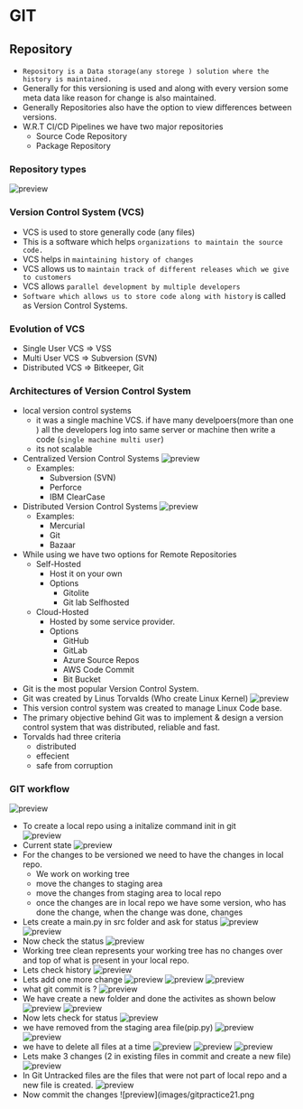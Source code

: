 # GIT

## Repository

* `Repository is a Data storage(any storege ) solution where the history is maintained.`
* Generally for this versioning is used and along with every version some meta data like reason for change is also maintained.
* Generally Repositories also have the option to view differences between versions.
* W.R.T CI/CD Pipelines we have two major repositories
  * Source Code Repository
  * Package Repository

### Repository types

  ![preview](images/git1webp.webp)

### Version Control System (VCS)

* VCS is used to store generally code (any files)
* This is a software which helps `organizations to maintain the source code.`
* VCS helps in `maintaining history of changes`
* VCS allows us to `maintain track of different releases which we give to customers`
* VCS allows `parallel development by multiple developers`
* `Software which allows us to store code along with history` is called as Version Control Systems.

### Evolution of VCS

* Single User VCS => VSS
* Multi User VCS => Subversion (SVN)
* Distributed VCS => Bitkeeper, Git
  
### Architectures of Version Control System

* local version control systems
  * it was a single machine VCS. if have many develpoers(more than one ) all the developers log into same server or machine then write a code (`single machine multi user`)
  * its not scalable
* Centralized Version Control Systems
  ![preview](images/cicd4.webp)
  * Examples:
    * Subversion (SVN)
    * Perforce
    * IBM ClearCase
* Distributed Version Control Systems
   ![preview](images/cicd5.webp)
  * Examples:
    * Mercurial
    * Git
    * Bazaar
* While using we have two options for Remote Repositories
  * Self-Hosted
    * Host it on your own 
    * Options
      * Gitolite
      * Git lab Selfhosted  
  * Cloud-Hosted
    * Hosted by some service provider.
    * Options
      * GitHub
      * GitLab
      * Azure Source Repos
      * AWS Code Commit
      * Bit Bucket 
* Git is the most popular Version Control System.
* Git was created by Linus Torvalds (Who create Linux Kernel)
  ![preview](images/git2.webp)
* This version control system was created to manage Linux Code base.
* The primary objective behind Git was to implement & design a version 
  control system that was distributed, reliable and fast.
* Torvalds had three criteria
  * distributed
  * effecient
  * safe from corruption
  
### GIT workflow

![preview](images/git6.png)

* To create a local repo using a initalize command init in git   
  ![preview](images/gitractice1.png)
* Current state
  ![preview](images/gitractice2.png)
* For the changes to be versioned we need to have the changes in local repo.
  * We work on working tree
  * move the changes to staging area
  * move the changes from staging area to local repo
  * once the changes are in local repo we have some version, who has done the change, when the change was done, changes 
* Lets create a main.py in src folder and ask for status 
  ![preview](images/gitractice3.png)
  ![preview](images/gitractice4.png)
* Now check the status
  ![preview](images/gitractice5.png)
* Working tree clean represents your working tree has no changes over and top of what is present in your local repo.
* Lets check history
  ![preview](images/gitractice6.png)
* Lets add one more change
 ![preview](images/gitractice7.png)
 ![preview](images/gitractice8.png)
 ![preview](images/gitractice9.png)
* what git commit is ?
  ![preview](images/gitractice10.png)
* We have create a new folder and done the activites as shown below
  ![preview](images/gitractice11.png)
  ![preview](images/gitractice12.png)
* Now lets check for status
  ![preview](images/gitractice13.png)
* we have removed from the staging area file(pip.py)
  ![preview](images/gitpractice14.png)
  ![preview](images/gitractice15.png)
* we have to delete all files at a time 
  ![preview](images/gitractice16.png)
  ![preview](images/gitractice17.png)
  ![preview](images/gitractice18.png)
* Lets make 3 changes (2 in existing files in commit and create a new file)
  ![preview](images/gitractice19.png)
* In Git Untracked files are the files that were not part of local repo and a new file is created.
  ![preview](images/gitpractice20.png)
* Now commit the changes
  ![preview](images/gitpractice21.png